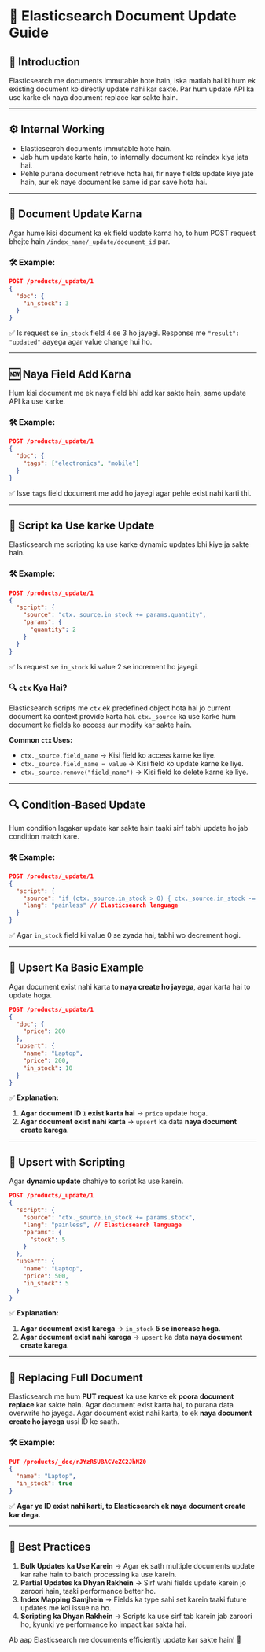 # 📌 Elasticsearch Document Update Guide

## 📌 Introduction

Elasticsearch me documents immutable hote hain, iska matlab hai ki hum ek existing document ko directly update nahi kar sakte. Par hum update API ka use karke ek naya document replace kar sakte hain.

---

## ⚙️ Internal Working

- Elasticsearch documents immutable hote hain.
- Jab hum update karte hain, to internally document ko reindex kiya jata hai.
- Pehle purana document retrieve hota hai, fir naye fields update kiye jate hain, aur ek naye document ke same id par save hota hai.

---

## 🔄 Document Update Karna

Agar hume kisi document ka ek field update karna ho, to hum POST request bhejte hain `/index_name/_update/document_id` par.

### 🛠 Example:

```json
POST /products/_update/1
{
  "doc": {
    "in_stock": 3
  }
}
```

✅ Is request se `in_stock` field 4 se 3 ho jayegi. Response me `"result": "updated"` aayega agar value change hui ho.

---

## 🆕 Naya Field Add Karna

Hum kisi document me ek naya field bhi add kar sakte hain, same update API ka use karke.

### 🛠 Example:

```json
POST /products/_update/1
{
  "doc": {
    "tags": ["electronics", "mobile"]
  }
}
```

✅ Isse `tags` field document me add ho jayegi agar pehle exist nahi karti thi.

---

## 📝 Script ka Use karke Update

Elasticsearch me scripting ka use karke dynamic updates bhi kiye ja sakte hain.

### 🛠 Example:

```json
POST /products/_update/1
{
  "script": {
    "source": "ctx._source.in_stock += params.quantity",
    "params": {
      "quantity": 2
    }
  }
}
```

✅ Is request se `in_stock` ki value 2 se increment ho jayegi.

### 🔍 `ctx` Kya Hai?

Elasticsearch scripts me `ctx` ek predefined object hota hai jo current document ka context provide karta hai. `ctx._source` ka use karke hum document ke fields ko access aur modify kar sakte hain.

**Common `ctx` Uses:**

- `ctx._source.field_name` → Kisi field ko access karne ke liye.
- `ctx._source.field_name = value` → Kisi field ko update karne ke liye.
- `ctx._source.remove("field_name")` → Kisi field ko delete karne ke liye.

---

## 🔍 Condition-Based Update

Hum condition lagakar update kar sakte hain taaki sirf tabhi update ho jab condition match kare.

### 🛠 Example:

```json
POST /products/_update/1
{
  "script": {
    "source": "if (ctx._source.in_stock > 0) { ctx._source.in_stock -= 1 }",
    "lang": "painless" // Elasticsearch language
  }
}
```

✅ Agar `in_stock` field ki value 0 se zyada hai, tabhi wo decrement hogi.

---

## 🔄 Upsert Ka Basic Example

Agar document exist nahi karta to **naya create ho jayega**, agar karta hai to update hoga.

```json
POST /products/_update/1
{
  "doc": {
    "price": 200
  },
  "upsert": {
    "name": "Laptop",
    "price": 200,
    "in_stock": 10
  }
}
```

✅ **Explanation:**

1. **Agar document ID `1` exist karta hai** → `price` update hoga.
2. **Agar document exist nahi karta** → `upsert` ka data **naya document create karega**.

---

## 📜 Upsert with Scripting

Agar **dynamic update** chahiye to script ka use karein.

```json
POST /products/_update/1
{
  "script": {
    "source": "ctx._source.in_stock += params.stock",
    "lang": "painless", // Elasticsearch language
    "params": {
      "stock": 5
    }
  },
  "upsert": {
    "name": "Laptop",
    "price": 500,
    "in_stock": 5
  }
}
```

✅ **Explanation:**

1. **Agar document exist karega** → `in_stock` **5 se increase hoga**.
2. **Agar document exist nahi karega** → `upsert` ka data **naya document create karega**.

---

## 🔄 Replacing Full Document

Elasticsearch me hum **PUT request** ka use karke ek **poora document replace** kar sakte hain. Agar document exist karta hai, to purana data overwrite ho jayega. Agar document exist nahi karta, to ek **naya document create ho jayega** ussi ID ke saath.

### 🛠 Example:

```json
PUT /products/_doc/rJYzR5UBACVeZC2JhNZ0
{
  "name": "Laptop",
  "in_stock": true
}
```

✅ **Agar ye ID exist nahi karti, to Elasticsearch ek naya document create kar dega.**

---

## 📌 Best Practices

1. **Bulk Updates ka Use Karein** → Agar ek sath multiple documents update kar rahe hain to batch processing ka use karein.
2. **Partial Updates ka Dhyan Rakhein** → Sirf wahi fields update karein jo zaroori hain, taaki performance better ho.
3. **Index Mapping Samjhein** → Fields ka type sahi set karein taaki future updates me koi issue na ho.
4. **Scripting ka Dhyan Rakhein** → Scripts ka use sirf tab karein jab zaroori ho, kyunki ye performance ko impact kar sakta hai.

Ab aap Elasticsearch me documents efficiently update kar sakte hain! 🚀
